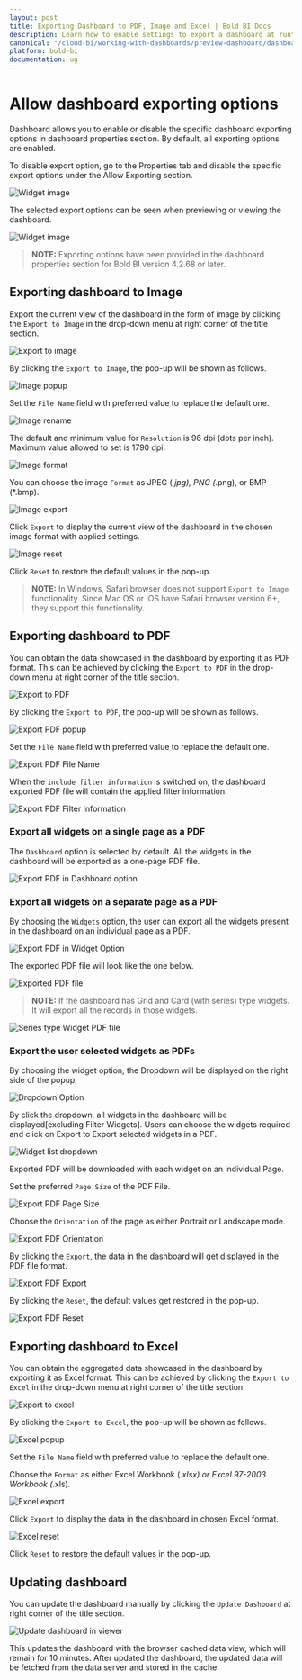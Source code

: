 ```yaml
---
layout: post
title: Exporting Dashboard to PDF, Image and Excel | Bold BI Docs
description: Learn how to enable settings to export a dashboard at runtime to PDF, Image or Excel files in Bold BI Embedded.
canonical: "/cloud-bi/working-with-dashboards/preview-dashboard/dashboard-settings/"
platform: bold-bi
documentation: ug
---
```

# Allow dashboard exporting options

Dashboard allows you to enable or disable the specific dashboard exporting options in dashboard properties section. By default, all exporting options are enabled.

To disable export option, go to the Properties tab and disable the specific export options under the Allow Exporting section.

![Widget image](/static/assets/embedded/working-with-dashboards/preview-dashboards/images/allow-exporting-option.png)

The selected export options can be seen when previewing or viewing the dashboard.

![Widget image](/static/assets/embedded/working-with-dashboards/preview-dashboards/images/exporting-option-dashboard.png)

> **NOTE:** Exporting options have been provided in the dashboard properties section for Bold BI version 4.2.68 or later.

## Exporting dashboard to Image

   Export the current view of the dashboard in the form of image by clicking the `Export to Image` in the drop-down menu at right corner of the title section.
    
   ![Export to image](/static/assets/embedded/working-with-dashboards/preview-dashboards/images/exporttoimage.png)
   
   By clicking the `Export to Image`, the pop-up will be shown as follows.
   
   ![Image popup](/static/assets/embedded/working-with-dashboards/preview-dashboards/images/Imagepopup.png)
   
   Set the `File Name` field with preferred value to replace the default one.
   
   ![Image rename](/static/assets/embedded/working-with-dashboards/preview-dashboards/images/Imagerename.png)
   
   The default and minimum value for `Resolution` is 96 dpi (dots per inch). Maximum value allowed to set is 1790 dpi.
   
   ![Image format](/static/assets/embedded/working-with-dashboards/preview-dashboards/images/ImageFormat.png)
   
   You can choose the image `Format` as JPEG (*.jpg), PNG (*.png), or BMP (*.bmp).
   
   ![Image export](/static/assets/embedded/working-with-dashboards/preview-dashboards/images/ImageExport.png)
   
   Click `Export` to display the current view of the dashboard in the chosen image format with applied settings.
   
   ![Image reset](/static/assets/embedded/working-with-dashboards/preview-dashboards/images/ImageReset.png)
   
   Click `Reset` to restore the default values in the pop-up.
   
   > **NOTE:**  In Windows, Safari browser does not support `Export to Image` functionality. Since Mac OS or iOS have Safari browser version 6+, they support this functionality.
   
## Exporting dashboard to PDF

   You can obtain the data showcased in the dashboard by exporting it as PDF format. This can be achieved by clicking the `Export to PDF` in the drop-down menu at right corner of the title section.
   
   ![Export to PDF](/static/assets/embedded/working-with-dashboards/preview-dashboards/images/ExporttoPDF.png#max-width=70%)
   
   By clicking the `Export to PDF`, the pop-up will be shown as follows.
   
   ![Export PDF popup ](/static/assets/embedded/working-with-dashboards/preview-dashboards/images/dashboardPDFExportDialog.png#max-width=70%)

   Set the `File Name` field with preferred value to replace the default one.
   
   ![Export PDF File Name](/static/assets/embedded/working-with-dashboards/preview-dashboards/images/dashboardPDFExportFileName.png#max-width=70%)
   
   When the `include filter information` is switched on, the dashboard exported PDF file will contain the applied filter information.

   ![Export PDF Filter Information](/static/assets/embedded/working-with-dashboards/preview-dashboards/images/dashboardPDFExportFilterToggle.png#max-width=70%)

   ### Export all widgets on a single page as a PDF
   
   The `Dashboard` option is selected by default. All the widgets in the dashboard will be exported as a one-page PDF file.
   
   ![Export PDF in Dashboard option](/static/assets/embedded/working-with-dashboards/preview-dashboards/images/dashboardPDFExportDashboardOption.png#max-width=70%)

   ### Export all widgets on a separate page as a PDF

   By choosing the `Widgets` option, the user can export all the widgets present in the dashboard on an individual page as a PDF.

   ![Export PDF in Widget Option](/static/assets/embedded/working-with-dashboards/preview-dashboards/images/dashboardPDFExportWidgetOption.png#max-width=70%)

   The exported PDF file will look like the one below.

   ![Exported PDF file](/static/assets/embedded/working-with-dashboards/preview-dashboards/images/dashboardPDFExport.png)

   >**NOTE:** If the dashboard has Grid and Card (with series) type widgets. It will export all the records in those widgets.

   ![Series type Widget PDF file](/static/assets/embedded/working-with-dashboards/preview-dashboards/images/dashboardPDFExportSeriesWidget.png)

   ### Export the user selected widgets as PDFs

   By choosing the widget option, the Dropdown will be displayed on the right side of the popup.

   ![Dropdown Option](/static/assets/embedded/working-with-dashboards/preview-dashboards/images/dashboardPDFExportWidgetOptionAll.png#max-width=70%)

   By click the dropdown, all widgets in the dashboard will be displayed[excluding Filter Widgets]. Users can choose the widgets required and click on Export to Export selected widgets in a PDF.

   ![Widget list dropdown](/static/assets/embedded/working-with-dashboards/preview-dashboards/images/dashboardPDFExportWidgetListbox.png#max-width=70%)

   Exported PDF will be downloaded with each widget on an individual Page.
   
   Set the preferred `Page Size` of the PDF File.
   
   ![Export PDF Page Size](/static/assets/embedded/working-with-dashboards/preview-dashboards/images/dashboardPDFExportPageSize.png#max-width=70%)
   
   Choose the `Orientation` of the page as either Portrait or Landscape mode.
   
   ![Export PDF Orientation](/static/assets/embedded/working-with-dashboards/preview-dashboards/images/dashboardPDFExportOrientation.png#max-width=70%)
   
   By clicking the `Export`, the data in the dashboard will get displayed in the PDF file format.
   
   ![Export PDF Export](/static/assets/embedded/working-with-dashboards/preview-dashboards/images/dashboardPDFExportButton.png#max-width=70%)
   
   By clicking the `Reset`, the default values get restored in the pop-up.
   
   ![Export PDF Reset](/static/assets/embedded/working-with-dashboards/preview-dashboards/images/dashboardPDFExportReset.png#max-width=70%) 
   
## Exporting dashboard to Excel

   You can obtain the aggregated data showcased in the dashboard by exporting it as Excel format. This can be achieved by clicking the `Export to Excel` in the drop-down menu at right corner of the title section.
    
   ![Export to excel](/static/assets/embedded/working-with-dashboards/preview-dashboards/images/exporttoexcel.png)
   
   By clicking the `Export to Excel`, the pop-up will be shown as follows.
   
   ![Excel popup](/static/assets/embedded/working-with-dashboards/preview-dashboards/images/Excelpopup.png)  
   
   Set the `File Name` field with preferred value to replace the default one.
   
   Choose the `Format` as either Excel Workbook (*.xlsx) or Excel 97-2003 Workbook (*.xls).
   
   ![Excel export](/static/assets/embedded/working-with-dashboards/preview-dashboards/images/Excelexport.png)
   
   Click `Export` to display the data in the dashboard in chosen Excel format.
   
   ![Excel reset](/static/assets/embedded/working-with-dashboards/preview-dashboards/images/Excelreset.png)
   
   Click `Reset` to restore the default values in the pop-up.
   
## Updating dashboard

   You can update the dashboard manually by clicking the `Update Dashboard` at right corner of the title section.
    
   ![Update dashboard in viewer](/static/assets/embedded/working-with-dashboards/preview-dashboards/images/updatedashboardinviewer.png)
    
   This updates the dashboard with the browser cached data view, which will remain for 10 minutes. After updated the dashboard, the updated data will be fetched from the data server and stored in the cache.